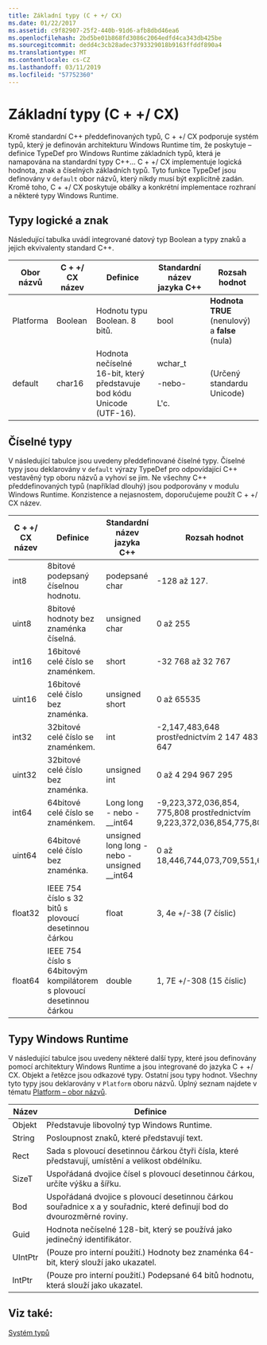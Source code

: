 ```yaml
---
title: Základní typy (C + +/ CX)
ms.date: 01/22/2017
ms.assetid: c9f82907-25f2-440b-91d6-afb8dbd46ea6
ms.openlocfilehash: 2bd5be01b868fd3086c2064edfd4ca343db425be
ms.sourcegitcommit: dedd4c3cb28adec3793329018b9163ffddf890a4
ms.translationtype: MT
ms.contentlocale: cs-CZ
ms.lasthandoff: 03/11/2019
ms.locfileid: "57752360"
---
```

# <a name="fundamental-types-ccx"></a>Základní typy (C + +/ CX)

Kromě standardní C++ předdefinovaných typů, C + +/ CX podporuje systém typů, který je definován architekturu Windows Runtime tím, že poskytuje – definice TypeDef pro Windows Runtime základních typů, která je namapována na standardní typy C++... C + +/ CX implementuje logická hodnota, znak a číselných základních typů. Tyto funkce TypeDef jsou definovány v `default` obor názvů, který nikdy musí být explicitně zadán. Kromě toho, C + +/ CX poskytuje obálky a konkrétní implementace rozhraní a některé typy Windows Runtime.

## <a name="boolean-and-character-types"></a>Typy logické a znak

Následující tabulka uvádí integrované datový typ Boolean a typy znaků a jejich ekvivalenty standard C++.

|Obor názvů|C + +/ CX název|Definice|Standardní název jazyka C++|Rozsah hodnot|
|---------------|-----------------------------------------------------------------------|----------------|-------------------------|---------------------|
|Platforma|Boolean|Hodnotu typu Boolean. 8 bitů.|bool|**Hodnota TRUE** (nenulový) a **false** (nula)|
|default|char16|Hodnota nečíselné 16-bit, který představuje bod kódu Unicode (UTF-16).|wchar_t<br /><br /> -nebo-<br /><br /> L'c.|(Určený standardu Unicode)|

## <a name="numeric-types"></a>Číselné typy

V následující tabulce jsou uvedeny předdefinované číselné typy. Číselné typy jsou deklarovány v `default` výrazy TypeDef pro odpovídající C++ vestavěný typ oboru názvů a vyhoví se jim. Ne všechny C++ předdefinovaných typů (například dlouhý) jsou podporovány v modulu Windows Runtime. Konzistence a nejasnostem, doporučujeme použít C + +/ CX název.

|C + +/ CX název|Definice|Standardní název jazyka C++|Rozsah hodnot|
|-----------------------------------------------------------------------|----------------|-------------------------|---------------------|
|int8|8bitové podepsaný číselnou hodnotu.|podepsané char|-128 až 127.|
|uint8|8bitové hodnoty bez znaménka číselná.|unsigned char|0 až 255|
|int16|16bitové celé číslo se znaménkem.|short|-32 768 až 32 767|
|uint16|16bitové celé číslo bez znaménka.|unsigned short|0 až 65535|
|int32|32bitové celé číslo se znaménkem.|int|-2,147,483,648 prostřednictvím 2 147 483 647|
|uint32|32bitové celé číslo bez znaménka.|unsigned int|0 až 4 294 967 295|
|int64|64bitové celé číslo se znaménkem.|Long long - nebo - __int64|-9,223,372,036,854, 775,808 prostřednictvím 9,223,372,036,854,775,807|
|uint64|64bitové celé číslo bez znaménka.|unsigned long long - nebo - unsigned __int64|0 až 18,446,744,073,709,551,615|
|float32|IEEE 754 číslo s 32 bitů s plovoucí desetinnou čárkou|float|3, 4e +/-38 (7 číslic)|
|float64|IEEE 754 číslo s 64bitovým kompilátorem s plovoucí desetinnou čárkou|double|1, 7E +/-308 (15 číslic)|

## <a name="windows-runtime-types"></a>Typy Windows Runtime

V následující tabulce jsou uvedeny některé další typy, které jsou definovány pomocí architektury Windows Runtime a jsou integrované do jazyka C + +/ CX. Objekt a řetězce jsou odkazové typy. Ostatní jsou typy hodnot. Všechny tyto typy jsou deklarovány v `Platform` oboru názvů. Úplný seznam najdete v tématu [Platform – obor názvů](../cppcx/platform-namespace-c-cx.md).

|Název|Definice|
|----------|----------------|
|Objekt|Představuje libovolný typ Windows Runtime.|
|String|Posloupnost znaků, které představují text.|
|Rect|Sada s plovoucí desetinnou čárkou čtyři čísla, které představují, umístění a velikost obdélníku.|
|SizeT|Uspořádaná dvojice čísel s plovoucí desetinnou čárkou, určíte výšku a šířku.|
|Bod|Uspořádaná dvojice s plovoucí desetinnou čárkou souřadnice x a y souřadnic, které definují bod do dvourozměrné roviny.|
|Guid|Hodnota nečíselné 128-bit, který se používá jako jedinečný identifikátor.|
|UIntPtr|(Pouze pro interní použití.) Hodnoty bez znaménka 64-bit, který slouží jako ukazatel.|
|IntPtr|(Pouze pro interní použití.)  Podepsané 64 bitů hodnotu, která slouží jako ukazatel.|

## <a name="see-also"></a>Viz také:

[Systém typů](../cppcx/type-system-c-cx.md)
